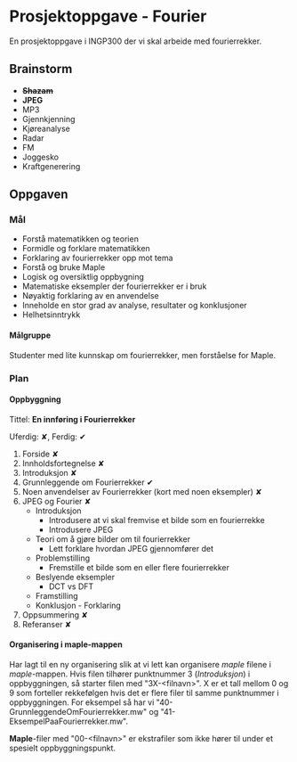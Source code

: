 # Prosjektoppgave - Fourier

En prosjektoppgave i INGP300 der vi skal arbeide med fourierrekker.


## Brainstorm

- ~~**Shazam**~~
- **JPEG**
- MP3
- Gjennkjenning
- Kjøreanalyse
- Radar
- FM
- Joggesko
- Kraftgenerering

## Oppgaven

### Mål

- Forstå matematikken og teorien
- Formidle og forklare matematikken
- Forklaring av fourierrekker opp mot tema
- Forstå og bruke Maple
- Logisk og oversiktlig oppbygning
- Matematiske eksempler der fourierrekker er i bruk
- Nøyaktig forklaring av en anvendelse
- Inneholde en stor grad av analyse, resultater og konklusjoner
- Helhetsinntrykk

#### Målgruppe

Studenter med lite kunnskap om fourierrekker, men forståelse for Maple.

### Plan

#### Oppbyggning

Tittel: **En innføring i Fourierrekker**

Uferdig: &#10008;, Ferdig: &#10004;

1. Forside &#10008;
2. Innholdsfortegnelse &#10008;
3. Introduksjon &#10008;
4. Grunnleggende om Fourierrekker &#10004;
5. Noen anvendelser av Fourierrekker (kort med noen eksempler) &#10008;
6. JPEG og Fourier &#10008;
    - Introduksjon
        - Introdusere at vi skal fremvise et bilde som en fourierrekke
        - Introdusere JPEG
    - Teori om å gjøre bilder om til fourierrekker
        - Lett forklare hvordan JPEG gjennomfører det
    - Problemstilling
        - Fremstille et bilde som en eller flere fourierrekker
    - Beslyende eksempler
        - DCT vs DFT
    - Framstilling
    - Konklusjon - Forklaring
7. Oppsummering &#10008;
8. Referanser &#10008;

#### Organisering i **maple**-mappen

Har lagt til en ny organisering slik at vi lett kan organisere _maple_ filene i _maple_-mappen. Hvis filen tilhører punktnummer 3 (_Introduksjon_) i oppbyggningen, så starter filen med "3X-\<filnavn\>". X er et tall mellom 0 og 9 som forteller rekkefølgen hvis det er flere filer til samme punktnummer i oppbyggningen. For eksempel så har vi "40-GrunnleggendeOmFourierrekker.mw" og "41-EksempelPaaFourierrekker.mw".

**Maple**-filer med "00-\<filnavn\>" er ekstrafiler som ikke hører til under et spesielt oppbyggningspunkt.

